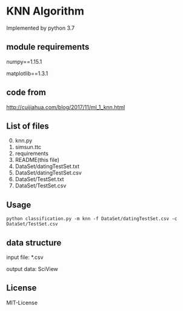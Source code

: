 KNN Algorithm
==========================================
Implemented by python 3.7 

module requirements
-------------------
numpy==1.15.1

matplotlib==1.3.1

code from
---------------
http://cuijiahua.com/blog/2017/11/ml_1_knn.html

List of files
-------------
0. knn.py
1. simsun.ttc
2. requirements
3. README(this file)
4. DataSet/datingTestSet.txt
4. DataSet/datingTestSet.csv
4. DataSet/TestSet.txt
4. DataSet/TestSet.csv

Usage
-----
    
    python classification.py -m knn -f DataSet/datingTestSet.csv -c DataSet/TestSet.csv
    
data structure
-------
input file:  *.csv

output data: SciView

License
-------
MIT-License

